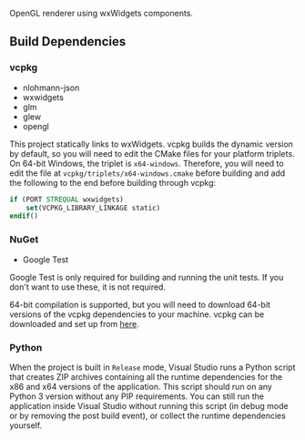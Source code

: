 OpenGL renderer using wxWidgets components.

## Build Dependencies
### vcpkg
* nlohmann-json
* wxwidgets
* glm
* glew
* opengl

This project statically links to wxWidgets. vcpkg builds the dynamic version by default, so you will need to edit the CMake files for your platform triplets. On 64-bit Windows, the triplet is `x64-windows`. Therefore, you will need to edit the file at `vcpkg/triplets/x64-windows.cmake` before building and add the following to the end before building through vcpkg:
```cmake
if (PORT STREQUAL wxwidgets)
	set(VCPKG_LIBRARY_LINKAGE static)
endif()
```

### NuGet
* Google Test

Google Test is only required for building and running the unit tests. If you don't want to use these, it is not required.

64-bit compilation is supported, but you will need to download 64-bit versions of the vcpkg dependencies to your machine. vcpkg can be downloaded and set up from [here](https://docs.microsoft.com/en-us/cpp/build/vcpkg).

### Python
When the project is built in `Release` mode, Visual Studio runs a Python script that creates ZIP archives containing all the runtime dependencies for the x86 and x64 versions of the application. This script should run on any Python 3 version without any PIP requirements. You can still run the application inside Visual Studio without running this script (in debug mode or by removing the post build event), or collect the runtime dependencies yourself.